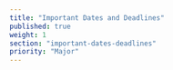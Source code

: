 ```yaml
---
title: "Important Dates and Deadlines"
published: true
weight: 1
section: "important-dates-deadlines"
priority: "Major"
---
```

